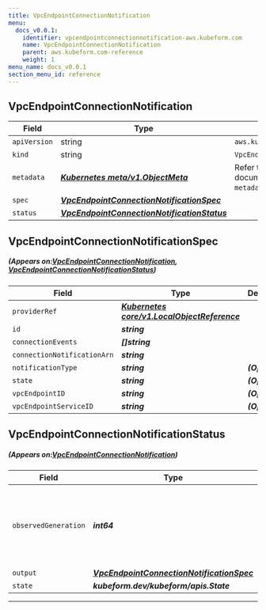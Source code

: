 ```yaml
---
title: VpcEndpointConnectionNotification
menu:
  docs_v0.0.1:
    identifier: vpcendpointconnectionnotification-aws.kubeform.com
    name: VpcEndpointConnectionNotification
    parent: aws.kubeform.com-reference
    weight: 1
menu_name: docs_v0.0.1
section_menu_id: reference
---
```


## VpcEndpointConnectionNotification
| Field | Type | Description |
| ------ | ----- | ----------- |
| `apiVersion` | string | `aws.kubeform.com/v1alpha1` |
|    `kind` | string | `VpcEndpointConnectionNotification` |
| `metadata` | ***[Kubernetes meta/v1.ObjectMeta](https://kubernetes.io/docs/reference/generated/kubernetes-api/v1.13/#objectmeta-v1-meta)***|Refer to the Kubernetes API documentation for the fields of the `metadata` field.|
| `spec` | ***[VpcEndpointConnectionNotificationSpec](#VpcEndpointConnectionNotificationSpec)***||
| `status` | ***[VpcEndpointConnectionNotificationStatus](#VpcEndpointConnectionNotificationStatus)***||
## VpcEndpointConnectionNotificationSpec
##### (Appears on:[VpcEndpointConnectionNotification](#VpcEndpointConnectionNotification), [VpcEndpointConnectionNotificationStatus](#VpcEndpointConnectionNotificationStatus))
| Field | Type | Description |
| ------ | ----- | ----------- |
| `providerRef` | ***[Kubernetes core/v1.LocalObjectReference](https://kubernetes.io/docs/reference/generated/kubernetes-api/v1.13/#localobjectreference-v1-core)***||
| `id` | ***string***||
| `connectionEvents` | ***[]string***||
| `connectionNotificationArn` | ***string***||
| `notificationType` | ***string***| ***(Optional)*** |
| `state` | ***string***| ***(Optional)*** |
| `vpcEndpointID` | ***string***| ***(Optional)*** |
| `vpcEndpointServiceID` | ***string***| ***(Optional)*** |
## VpcEndpointConnectionNotificationStatus
##### (Appears on:[VpcEndpointConnectionNotification](#VpcEndpointConnectionNotification))
| Field | Type | Description |
| ------ | ----- | ----------- |
| `observedGeneration` | ***int64***| ***(Optional)*** Resource generation, which is updated on mutation by the API Server.|
| `output` | ***[VpcEndpointConnectionNotificationSpec](#VpcEndpointConnectionNotificationSpec)***| ***(Optional)*** |
| `state` | ***kubeform.dev/kubeform/apis.State***| ***(Optional)*** |
---
